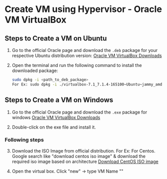 # Create VM using Hypervisor - Oracle VM VirtualBox

## Steps to Create a VM on Ubuntu

1. Go to the official Oracle page and download the `.deb` package for your respective Ubuntu distribution version:
   [Oracle VM VirtualBox Downloads](https://www.oracle.com/in/virtualization/technologies/vm/downloads/virtualbox-downloads.html)

2. Open the terminal and run the following command to install the downloaded package:
   ```bash
   sudo dpkg -i <path_to_deb_package>
   For Ex: sudo dpkg -i ./virtualbox-7.1_7.1.4-165100~Ubuntu~jammy_amd64.deb

## Steps to Create a VM on Windows
1. Go to the official Oracle page and download the `.exe` package for windows
   [Oracle VM VirtualBox Downloads](https://www.oracle.com/in/virtualization/technologies/vm/downloads/virtualbox-downloads.html)

2. Double-click on the exe file and install it.

### Following steps
3. Download the ISO Image from official distribution.
For Ex: For Centos. Google search like "download centos iso image" & download the required iso image based on architecture
[Download CentOS ISO image ](https://www.centos.org/download/)

4. Open the virtual box. Click "new" -> type VM Name ""
